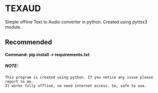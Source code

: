 # TEXAUD
Simple offline Text to Audio converter in python. Created using pyttsx3 module.

## Recommended

#### Command: pip install -r requirements.txt

##### NOTE:

    This program is created using python. If you notice any issue please report to me.
    It works fully offline, no need internet access. So, safe to use.
